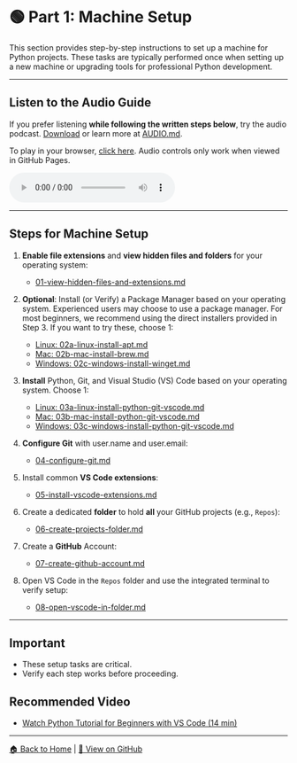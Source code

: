 # 🟢 Part 1: Machine Setup

This section provides step-by-step instructions to set up a machine for Python projects. 
These tasks are typically performed once when setting up a new machine or upgrading tools for professional Python development.

---

## Listen to the Audio Guide  
If you prefer listening **while following the written steps below**, try the audio podcast.
[Download](https://raw.githubusercontent.com/denisecase/pro-analytics-01/main/01-machine-setup/audio/Pro_Python_Setup_and_Workflow_Part1of3_SetUpMachine.mp3) or learn more at [AUDIO.md](./AUDIO.md).

To play in your browser, [click here](https://denisecase.github.io/pro-analytics-01/01-machine-setup/MACHINE-SETUP.html).
Audio controls only work when viewed in GitHub Pages.

<audio controls>
  <source src="https://raw.githubusercontent.com/denisecase/pro-analytics-01/main/01-machine-setup/audio/Pro_Python_Setup_and_Workflow_Part1of3_SetUpMachine.mp3" type="audio/mpeg">
  Audio controls not supported. Try clicking the GitHub Pages in the line above. 
</audio>

---

## Steps for Machine Setup

1. **Enable file extensions** and **view hidden files and folders** for your operating system:  
   - [01-view-hidden-files-and-extensions.md](01-view-hidden-files-and-extensions.md)

2. **Optional**: Install (or Verify) a Package Manager based on your operating system. Experienced users may choose to use a package manager. For most beginners, we recommend using the direct installers provided in Step 3. If you want to try these, choose 1:
   - [Linux: 02a-linux-install-apt.md](02a-linux-install-apt.md)  
   - [Mac:   02b-mac-install-brew.md](02b-mac-install-brew.md)  
   - [Windows: 02c-windows-install-winget.md](02c-windows-install-winget.md)

3. **Install** Python, Git, and Visual Studio (VS) Code based on your operating system. Choose 1:  
   - [Linux: 03a-linux-install-python-git-vscode.md](03a-linux-install-python-git-vscode.md)  
   - [Mac: 03b-mac-install-python-git-vscode.md](03b-mac-install-python-git-vscode.md)  
   - [Windows: 03c-windows-install-python-git-vscode.md](03c-windows-install-python-git-vscode.md)

4. **Configure Git** with user.name and user.email:  
   - [04-configure-git.md](04-configure-git.md)

5. Install common **VS Code extensions**:  
   - [05-install-vscode-extensions.md](05-install-vscode-extensions.md)

6. Create a dedicated **folder** to hold **all** your GitHub projects (e.g., `Repos`):  
   - [06-create-projects-folder.md](06-create-projects-folder.md)

7. Create a **GitHub** Account:
   - [07-create-github-account.md](07-create-github-account.md)

8. Open VS Code in the `Repos` folder and use the integrated terminal to verify setup:
   - [08-open-vscode-in-folder.md](08-open-vscode-in-folder.md)

---

## Important

- These setup tasks are critical.
- Verify each step works before proceeding.

## Recommended Video 

- [Watch Python Tutorial for Beginners with VS Code (14 min)﻿](https://www.youtube.com/watch?v=6i3e-j3wSf0)

---

[🏠 Back to Home](https://denisecase.github.io/pro-analytics-01/) | [🔗 View on GitHub](https://github.com/denisecase/pro-analytics-01)
